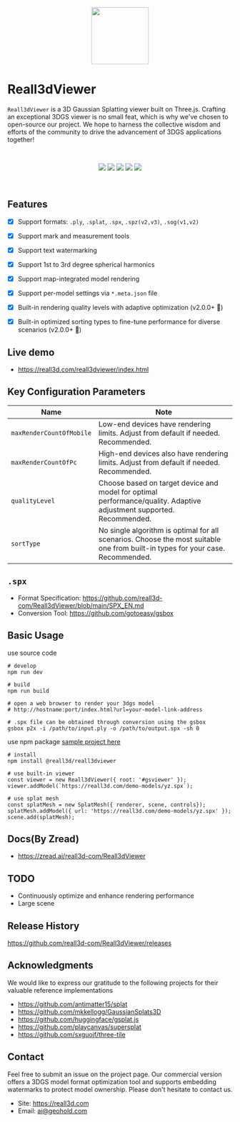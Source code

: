 <p align=center>
<img style="width:128px;height:128px" src="https://gotoeasy.github.io/reall3d/logo.png"/>
</p>

# Reall3dViewer

`Reall3dViewer` is a 3D Gaussian Splatting viewer built on Three.js. Crafting an exceptional 3DGS viewer is no small feat, which is why we've chosen to open-source our project. We hope to harness the collective wisdom and efforts of the community to drive the advancement of 3DGS applications together!

<br>

<p align="center">
    <a href="https://github.com/reall3d-com/Reall3dViewer/blob/master/README_ZH.md"><img src="https://img.shields.io/badge/readme-Chinese-brightgreen.svg"></a>
    <a href="https://github.com/microsoft/TypeScript"><img src="https://img.shields.io/badge/lang-TypeScript-brightgreen.svg"></a>
    <a href="https://github.com/mrdoob/three.js"><img src="https://img.shields.io/badge/base-Threejs-brightgreen.svg"></a>
    <a href="https://github.com/reall3d-com/Reall3dViewer/releases/latest"><img src="https://img.shields.io/github/release/reall3d-com/Reall3dViewer.svg"></a>
    <a href="https://github.com/reall3d-com/Reall3dViewer/blob/master/LICENSE"><img src="https://img.shields.io/github/license/reall3d-com/Reall3dViewer"></a>
<p>

<br>

## Features
- [x] Support formats: `.ply`, `.splat`, `.spx`, `.spz(v2,v3)`, `.sog(v1,v2)`
- [x] Support mark and measurement tools
- [x] Support text watermarking
- [x] Support 1st to 3rd degree spherical harmonics
- [x] Support map-integrated model rendering
- [x] Support per-model settings via `*.meta.json` file
- [x] Built-in rendering quality levels with adaptive optimization (v2.0.0+ 🌟)
- [x] Built-in optimized sorting types to fine-tune performance for diverse scenarios (v2.0.0+ 🌟)


## Live demo
- https://reall3d.com/reall3dviewer/index.html


## Key Configuration Parameters

| Name                         | Note                               |
|------------------------------|------------------------------------|
| `maxRenderCountOfMobile`     | Low-end devices have rendering limits. Adjust from default if needed. Recommended.    |
| `maxRenderCountOfPc`         | High-end devices also have rendering limits. Adjust from default if needed. Recommended.   |
| `qualityLevel`               | Choose based on target device and model for optimal performance/quality. Adaptive adjustment supported. Recommended.    |
| `sortType`                   | No single algorithm is optimal for all scenarios. Choose the most suitable one from built-in types for your case. Recommended.  |


## `.spx`

- Format Specification: https://github.com/reall3d-com/Reall3dViewer/blob/main/SPX_EN.md
- Conversion Tool: https://github.com/gotoeasy/gsbox

## Basic Usage

use source code
```shell
# develop
npm run dev

# build
npm run build

# open a web browser to render your 3dgs model
# http://hostname:port/index.html?url=your-model-link-address

# .spx file can be obtained through conversion using the gsbox
gsbox p2x -i /path/to/input.ply -o /path/to/output.spx -sh 0
```

use npm package [sample project here](https://github.com/reall3d-com/reall3dviewer-samples-use-npm-package)
```shell
# install
npm install @reall3d/reall3dviewer

# use built-in viewer
const viewer = new Reall3dViewer({ root: '#gsviewer' });
viewer.addModel(`https://reall3d.com/demo-models/yz.spx`);

# use splat mesh
const splatMesh = new SplatMesh({ renderer, scene, controls});
splatMesh.addModel({ url: 'https://reall3d.com/demo-models/yz.spx' });
scene.add(splatMesh);
```

## Docs(By Zread)
- https://zread.ai/reall3d-com/Reall3dViewer


## TODO
- Continuously optimize and enhance rendering performance
- Large scene

## Release History
https://github.com/reall3d-com/Reall3dViewer/releases


## Acknowledgments
We would like to express our gratitude to the following projects for their valuable reference implementations
- https://github.com/antimatter15/splat
- https://github.com/mkkellogg/GaussianSplats3D
- https://github.com/huggingface/gsplat.js
- https://github.com/playcanvas/supersplat
- https://github.com/sxguojf/three-tile


## Contact
Feel free to submit an issue on the project page. Our commercial version offers a 3DGS model format optimization tool and supports embedding watermarks to protect model ownership. Please don't hesitate to contact us.
- Site: https://reall3d.com
- Email: ai@geohold.com 
